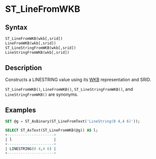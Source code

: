 # ST_LineFromWKB

## Syntax

```sql
ST_LineFromWKB(wkb[,srid])
LineFromWKB(wkb[,srid])
ST_LineStringFromWKB(wkb[,srid])
LineStringFromWKB(wkb[,srid])
```

## Description

Constructs a LINESTRING value using its [WKB](/sql-statements-structure/geographic-geometric-features/wkb/well-known-binary-wkb-format)  representation and SRID.

`ST_LineFromWKB()`, `LineFromWKB()`, `ST_LineStringFromWKB()`, and `LineStringFromWKB()` are synonyms.

## Examples

```sql
SET @g = ST_AsBinary(ST_LineFromText('LineString(0 4,4 6)'));

SELECT ST_AsText(ST_LineFromWKB(@g)) AS l;
+---------------------+
| l                   |
+---------------------+
| LINESTRING(0 4,4 6) |
+---------------------+
```